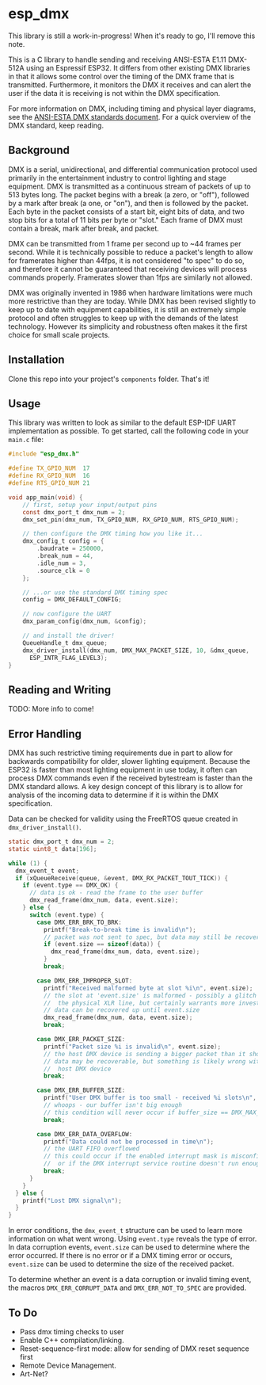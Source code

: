 # esp_dmx

This library is still a work-in-progress! When it's ready to go, I'll remove this note.

This is a C library to handle sending and receiving ANSI-ESTA E1.11 DMX-512A using an Espressif ESP32. It differs from other existing DMX libraries in that it allows some control over the timing of the DMX frame that is transmitted. Furthermore, it monitors the DMX it receives and can alert the user if the data it is receiving is not within the DMX specification.

For more information on DMX, including timing and physical layer diagrams, see the [ANSI-ESTA DMX standards document](https://tsp.esta.org/tsp/documents/docs/ANSI-ESTA_E1-11_2008R2018.pdf). For a quick overview of the DMX standard, keep reading.

## Background

DMX is a serial, unidirectional, and differential communication protocol used primarily in the entertainment industry to control lighting and stage equipment. DMX is transmitted as a continuous stream of packets of up to 513 bytes long. The packet begins with a break (a zero, or "off"), followed by a mark after break (a one, or "on"), and then is followed by the packet. Each byte in the packet consists of a start bit, eight bits of data, and two stop bits for a total of 11 bits per byte or "slot." Each frame of DMX must contain a break, mark after break, and packet.

DMX can be transmitted from 1 frame per second up to ~44 frames per second. While it is technically possible to reduce a packet's length to allow for framerates higher than 44fps, it is not considered "to spec" to do so, and therefore it cannot be guaranteed that receiving devices will process commands properly. Framerates slower than 1fps are similarly not allowed.

DMX was originally invented in 1986 when hardware limitations were much more restrictive than they are today. While DMX has been revised slightly to keep up to date with equipment capabilities, it is still an extremely simple protocol and often struggles to keep up with the demands of the latest technology. However its simplicity and robustness often makes it the first choice for small scale projects.

## Installation

Clone this repo into your project's ```components``` folder. That's it!

## Usage

This library was written to look as similar to the default ESP-IDF UART implementation as possible. To get started, call the following code in your ```main.c``` file:

```C
#include "esp_dmx.h"

#define TX_GPIO_NUM  17
#define RX_GPIO_NUM  16
#define RTS_GPIO_NUM 21

void app_main(void) {
    // first, setup your input/output pins
    const dmx_port_t dmx_num = 2;
    dmx_set_pin(dmx_num, TX_GPIO_NUM, RX_GPIO_NUM, RTS_GPIO_NUM);

    // then configure the DMX timing how you like it...
    dmx_config_t config = {
        .baudrate = 250000,
        .break_num = 44,
        .idle_num = 3,
        .source_clk = 0
    };

    // ...or use the standard DMX timing spec
    config = DMX_DEFAULT_CONFIG;

    // now configure the UART
    dmx_param_config(dmx_num, &config);

    // and install the driver!
    QueueHandle_t dmx_queue;
    dmx_driver_install(dmx_num, DMX_MAX_PACKET_SIZE, 10, &dmx_queue, 
      ESP_INTR_FLAG_LEVEL3);
}
```

## Reading and Writing

TODO: More info to come!

## Error Handling

DMX has such restrictive timing requirements due in part to allow for backwards compatibility for older, slower lighting equipment. Because the ESP32 is faster than most lighting equipment in use today, it often can process DMX commands even if the received bytestream is faster than the DMX standard allows. A key design concept of this library is to allow for analysis of the incoming data to determine if it is within the DMX specification.

Data can be checked for validity using the FreeRTOS queue created in ```dmx_driver_install()```.

```C
static dmx_port_t dmx_num = 2;
static uint8_t data[196];

while (1) {
  dmx_event_t event;
  if (xQueueReceive(queue, &event, DMX_RX_PACKET_TOUT_TICK)) {
    if (event.type == DMX_OK) {
      // data is ok - read the frame to the user buffer
      dmx_read_frame(dmx_num, data, event.size);
    } else {
      switch (event.type) {
        case DMX_ERR_BRK_TO_BRK:
          printf("Break-to-break time is invalid\n");
          // packet was not sent to spec, but data may still be recoverable!
          if (event.size == sizeof(data)) {
            dmx_read_frame(dmx_num, data, event.size);
          }
          break;

        case DMX_ERR_IMPROPER_SLOT:
          printf("Received malformed byte at slot %i\n", event.size);
          // the slot at 'event.size' is malformed - possibly a glitch due to
          //  the physical XLR line, but certainly warrants more investigation
          // data can be recovered up until event.size
          dmx_read_frame(dmx_num, data, event.size);
          break;

        case DMX_ERR_PACKET_SIZE:
          printf("Packet size %i is invalid\n", event.size);
          // the host DMX device is sending a bigger packet than it should
          // data may be recoverable, but something is likely wrong with the
          //  host DMX device
          break;

        case DMX_ERR_BUFFER_SIZE:
          printf("User DMX buffer is too small - received %i slots\n", event.size);
          // whoops - our buffer isn't big enough
          // this condition will never occur if buffer_size == DMX_MAX_PACKET_SIZE
          break;

        case DMX_ERR_DATA_OVERFLOW:
          printf("Data could not be processed in time\n");
          // the UART FIFO overflowed
          // this could occur if the enabled interrupt mask is misconfigured
          //  or if the DMX interrupt service routine doesn't run enough
          break;
      }
    }
  } else {
    printf("Lost DMX signal\n");
  }
}
```

In error conditions, the ```dmx_event_t``` structure can be used to learn more information on what went wrong. Using ```event.type``` reveals the type of error. In data corruption events, ```event.size``` can be used to determine where the error occurred. If there is no error or if a DMX timing error or occurs, ```event.size``` can be used to determine the size of the received packet. 

To determine whether an event is a data corruption or invalid timing event, the macros ```DMX_ERR_CORRUPT_DATA``` and ```DMX_ERR_NOT_TO_SPEC``` are provided.

## To Do

- Pass dmx timing checks to user
- Enable C++ compilation/linking.
- Reset-sequence-first mode: allow for sending of DMX reset sequence first
- Remote Device Management.
- Art-Net?
